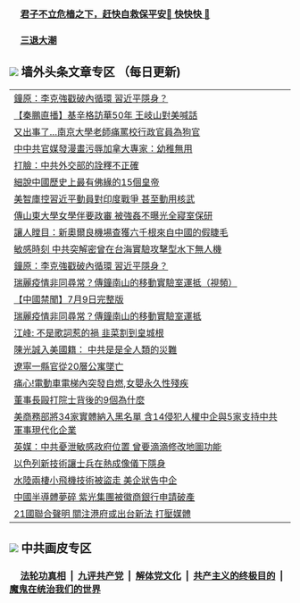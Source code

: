 
 ### &nbsp;&nbsp;&nbsp;&nbsp; [君子不立危樯之下，赶快自救保平安🍎 快快快 📩](https://github.com/pwgy/td/blob/master/README.md)

 ### &nbsp;&nbsp;&nbsp;&nbsp; [三退大潮](https://ww3.xkide.work/?key=zuuelqyfglsfjmgm&pin=65881581&ag=ogQuit&from=pw2) 

## <img src="https://img.icons8.com/cute-clipart/2x/circled-right.png"> 墙外头条文章专区 （每日更新)

<Table>
<tr><td colspan="2" align="left"><a href="https://ca.cheuw.work/?ag=c1458662&key=vthiqdywolafwhei&from=pw2">鐘原：李克強戳破內循環 習近平隱身？
</a></td></tr>
<tr><td colspan="2" align="left"><a href="https://ca.cheuw.work/?ag=c1458661&key=vthiqdywolafwhei&from=pw2">【秦鵬直播】基辛格訪華50年 王岐山對美喊話
</a></td></tr>
<tr><td colspan="2" align="left"><a href="https://ca.cheuw.work/?ag=c1458652&key=vthiqdywolafwhei&from=pw2">又出事了…南京大學老師痛罵校行政官員為狗官
</a></td></tr>
<tr><td colspan="2" align="left"><a href="https://ca.cheuw.work/?ag=c1458674&key=vthiqdywolafwhei&from=pw2">中中共官媒發漫畫污辱加拿大專家：幼稚無用
</a></td></tr>
<tr><td colspan="2" align="left"><a href="https://ca.cheuw.work/?ag=c1458672&key=vthiqdywolafwhei&from=pw2">打臉：中共外交部的詮釋不正確
</a></td></tr>
<tr><td colspan="2" align="left"><a href="https://ca.cheuw.work/?ag=c1458673&key=vthiqdywolafwhei&from=pw2">細說中國歷史上最有佛緣的15個皇帝
</a></td></tr>
<tr><td colspan="2" align="left"><a href="https://ca.cheuw.work/?ag=c1458649&key=vthiqdywolafwhei&from=pw2">美智庫控習近平動員對印度戰爭 甚至動用核武
</a></td></tr>
<tr><td colspan="2" align="left"><a href="https://ca.cheuw.work/?ag=c1458627&key=vthiqdywolafwhei&from=pw2">傳山東大學女學伴要政審 被強姦不曝光全寢室保研
</a></td></tr>
<tr><td colspan="2" align="left"><a href="https://ca.cheuw.work/?ag=c1458687&key=vthiqdywolafwhei&from=pw2">讓人瞠目：新奧爾良機場查獲六千根來自中國的假睫毛
</a></td></tr>
<tr><td colspan="2" align="left"><a href="https://ca.cheuw.work/?ag=c1458654&key=vthiqdywolafwhei&from=pw2">敏感時刻 中共突解密曾在台海實驗攻擊型水下無人機
</a></td></tr>
<tr><td colspan="2" align="left"><a href="https://ca.cheuw.work/?ag=c1458611&key=vthiqdywolafwhei&from=pw2">鐘原：李克強戳破內循環 習近平隱身？
</a></td></tr>
<tr><td colspan="2" align="left"><a href="https://ca.cheuw.work/?ag=c1458560&key=vthiqdywolafwhei&from=pw2">瑞麗疫情非同尋常？傳鐘南山的移動實驗室運抵（視頻）
</a></td></tr>
<tr><td colspan="2" align="left"><a href="https://ca.cheuw.work/?ag=c1458561&key=vthiqdywolafwhei&from=pw2">【中國禁聞】7月9日完整版
</a></td></tr>
<tr><td colspan="2" align="left"><a href="https://ca.cheuw.work/?ag=c1458645&key=vthiqdywolafwhei&from=pw2">瑞麗疫情非同尋常？傳鐘南山的移動實驗室運抵
</a></td></tr>
<tr><td colspan="2" align="left"><a href="https://ca.cheuw.work/?ag=c1458628&key=vthiqdywolafwhei&from=pw2">江峰: 不是歌詞惹的禍 韭菜割到皇城根
</a></td></tr>
<tr><td colspan="2" align="left"><a href="https://ca.cheuw.work/?ag=c1458562&key=vthiqdywolafwhei&from=pw2">陳光誠入美國籍： 中共是是全人類的災難
</a></td></tr>
<tr><td colspan="2" align="left"><a href="https://ca.cheuw.work/?ag=c1458666&key=vthiqdywolafwhei&from=pw2">遼寧一縣官從20層公寓墜亡
</a></td></tr>
<tr><td colspan="2" align="left"><a href="https://ca.cheuw.work/?ag=c1458619&key=vthiqdywolafwhei&from=pw2">痛心!電動車電梯內突發自燃,女嬰永久性殘疾
</a></td></tr>
<tr><td colspan="2" align="left"><a href="https://ca.cheuw.work/?ag=c1458570&key=vthiqdywolafwhei&from=pw2">董事長毆打院士背後的9個為什麼
</a></td></tr>
<tr><td colspan="2" align="left"><a href="https://ca.cheuw.work/?ag=c1458614&key=vthiqdywolafwhei&from=pw2">美商務部將34家實體納入黑名單 含14侵犯人權中企與5家支持中共軍事現代化企業
</a></td></tr>
<tr><td colspan="2" align="left"><a href="https://ca.cheuw.work/?ag=c1458670&key=vthiqdywolafwhei&from=pw2">英媒：中共憂泄敏感政府位置 曾要滴滴修改地圖功能
</a></td></tr>
<tr><td colspan="2" align="left"><a href="https://ca.cheuw.work/?ag=c1458617&key=vthiqdywolafwhei&from=pw2">以色列新技術讓士兵在熱成像儀下隱身
</a></td></tr>
<tr><td colspan="2" align="left"><a href="https://ca.cheuw.work/?ag=c1458686&key=vthiqdywolafwhei&from=pw2">水陸兩棲小飛機技術被盜走 美企狀告中企
</a></td></tr>
<tr><td colspan="2" align="left"><a href="https://ca.cheuw.work/?ag=c1458572&key=vthiqdywolafwhei&from=pw2">中國半導體夢碎 紫光集團被徽商銀行申請破產
</a></td></tr>
<tr><td colspan="2" align="left"><a href="https://ca.cheuw.work/?ag=c1458587&key=vthiqdywolafwhei&from=pw2">21國聯合聲明 關注港府或出台新法 打壓媒體
</a></td></tr>

 </Table>

 ## <img src="https://img.icons8.com/cute-clipart/2x/circled-right.png"> 中共画皮专区
 ### &nbsp;&nbsp;&nbsp;&nbsp; [法轮功真相](https://github.com/begood0513/basic/blob/master/README.md) &nbsp;|&nbsp; [九评共产党](https://github.com/begood0513/9ping.md/blob/master/README.md) &nbsp;|&nbsp; [解体党文化](https://github.com/begood0513/jtdwh.md/blob/master/README.md)   &nbsp;|&nbsp; [共产主义的终极目的](https://github.com/begood0513/gczydzjmd.md/blob/master/README.md) &nbsp;|&nbsp; [魔鬼在统治我们的世界](https://github.com/begood0513/gczydzjmd.md/blob/master/README.md) 
